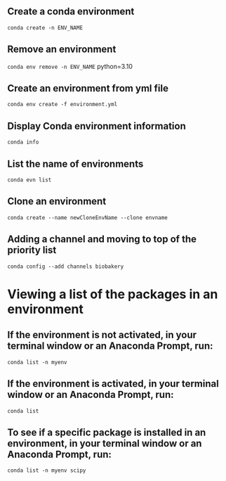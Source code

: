 ## Create a conda environment
`conda create -n ENV_NAME`


## Remove an environment
`conda env remove -n ENV_NAME` python=3.10


## Create an environment from yml file
`conda env create -f environment.yml`


## Display Conda environment information
`conda info`


## List the name of environments
`conda evn list`


## Clone an environment
`conda create --name newCloneEnvName --clone envname`

## Adding a channel and moving to top of the priority list
`conda config --add channels biobakery`


# Viewing a list of the packages in an environment
## If the environment is not activated, in your terminal window or an Anaconda Prompt, run:
`conda list -n myenv`


## If the environment is activated, in your terminal window or an Anaconda Prompt, run:
`conda list`


## To see if a specific package is installed in an environment, in your terminal window or an Anaconda Prompt, run:
`conda list -n myenv scipy`





